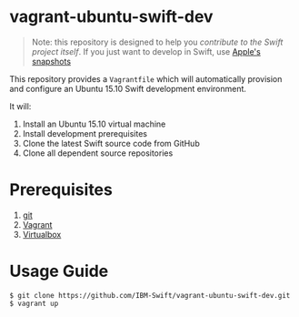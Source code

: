 # vagrant-ubuntu-swift-dev

> Note: this repository is designed to help you *contribute to the Swift project itself*. If you just want to develop in Swift, use [Apple's snapshots](https://swift.org/download/)

This repository provides a `Vagrantfile` which will automatically provision and configure an Ubuntu 15.10 Swift development environment.

It will:

1. Install an Ubuntu 15.10 virtual machine
2. Install development prerequisites
3. Clone the latest Swift source code from GitHub
4. Clone all dependent source repositories

# Prerequisites
1. [git](https://git-scm.com)
2. [Vagrant](https://www.vagrantup.com/downloads.html)
3. [Virtualbox](https://www.virtualbox.org/wiki/Downloads)

# Usage Guide

```
$ git clone https://github.com/IBM-Swift/vagrant-ubuntu-swift-dev.git
$ vagrant up
```
